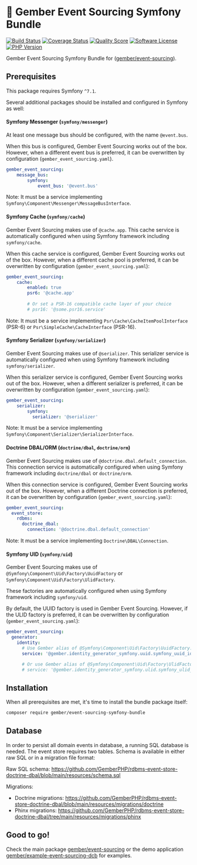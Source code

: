 # 🫚 Gember Event Sourcing Symfony Bundle
[![Build Status](https://scrutinizer-ci.com/g/GemberPHP/event-sourcing-symfony-bundle/badges/build.png?b=main)](https://github.com/GemberPHP/event-sourcing-symfony-bundle/actions)
[![Coverage Status](https://img.shields.io/scrutinizer/coverage/g/GemberPHP/event-sourcing-symfony-bundle.svg?style=flat)](https://scrutinizer-ci.com/g/GemberPHP/event-sourcing-symfony-bundle/code-structure)
[![Quality Score](https://img.shields.io/scrutinizer/g/GemberPHP/event-sourcing-symfony-bundle.svg?style=flat)](https://scrutinizer-ci.com/g/GemberPHP/event-sourcing-symfony-bundle)
[![Software License](https://img.shields.io/badge/license-MIT-brightgreen.svg?style=flat)](LICENSE)
[![PHP Version](https://img.shields.io/badge/php-%5E8.3-8892BF.svg?style=flat)](http://www.php.net)

Gember Event Sourcing Symfony Bundle for ([gember/event-sourcing](https://github.com/GemberPHP/event-sourcing)).

## Prerequisites
This package requires Symfony `^7.1`.

Several additional packages should be installed and configured in Symfony as well:

#### Symfony Messenger (`symfony/messenger`)
At least one message bus should be configured, with the name `@event.bus`. 

When this bus is configured, Gember Event Sourcing works out of the box.
However, when a different event bus is preferred, it can be overwritten by configuration (`gember_event_sourcing.yaml`).
```yaml
gember_event_sourcing:
    message_bus:
        symfony:
            event_bus: '@event.bus'
```
Note: It must be a service implementing `Symfony\Component\Messenger\MessageBusInterface`.

#### Symfony Cache (`symfony/cache`)
Gember Event Sourcing makes use of `@cache.app`. 
This cache service is automatically configured when using Symfony framework including `symfony/cache`.

When this cache service is configured, Gember Event Sourcing works out of the box.
However, when a different cache pool is preferred, it can be overwritten by configuration (`gember_event_sourcing.yaml`):
```yaml
gember_event_sourcing:
    cache:
        enabled: true
        psr6: '@cache.app'
        
        # Or set a PSR-16 compatible cache layer of your choice
        # psr16: '@some.psr16.service'
```
Note: It must be a service implementing `Psr\Cache\CacheItemPoolInterface` (PSR-6) or `Psr\SimpleCache\CacheInterface` (PSR-16).

#### Symfony Serializer (`symfony/serializer`)
Gember Event Sourcing makes use of `@serializer`.
This serializer service is automatically configured when using Symfony framework including `symfony/serializer`.

When this serializer service is configured, Gember Event Sourcing works out of the box.
However, when a different serializer is preferred, it can be overwritten by configuration (`gember_event_sourcing.yaml`):
```yaml
gember_event_sourcing:
    serializer:
        symfony:
          serializer: '@serializer'
```
Note: It must be a service implementing `Symfony\Component\Serializer\SerializerInterface`.

#### Doctrine DBAL/ORM (`doctrine/dbal`, `doctrine/orm`)
Gember Event Sourcing makes use of `@doctrine.dbal.default_connection`.
This connection service is automatically configured when using Symfony framework including `doctrine/dbal` or `doctrine/orm`.

When this connection service is configured, Gember Event Sourcing works out of the box.
However, when a different Doctrine connection is preferred, it can be overwritten by configuration (`gember_event_sourcing.yaml`):
```yaml
gember_event_sourcing:
  event_store:
    rdbms:
      doctrine_dbal:
        connection: '@doctrine.dbal.default_connection'
```
Note: It must be a service implementing `Doctrine\DBAL\Connection`.

#### Symfony UID (`symfony/uid`)
Gember Event Sourcing makes use of `@Symfony\Component\Uid\Factory\UuidFactory` or `Symfony\Component\Uid\Factory\UlidFactory`.

These factories are automatically configured when using Symfony framework including `symfony/uid`.

By default, the UUID factory is used in Gember Event Sourcing. 
However, if the ULID factory is preferred, it can be overwritten by configuration (`gember_event_sourcing.yaml`):
```yaml
gember_event_sourcing:
  generator:
    identity:
      # Use Gember alias of @Symfony\Component\Uid\Factory\UuidFactory:
      service: '@gember.identity_generator_symfony.uuid.symfony_uuid_identity_generator'

      # Or use Gember alias of @Symfony\Component\Uid\Factory\UlidFactory:
      # service: '@gember.identity_generator_symfony.ulid.symfony_ulid_identity_generator'
```

## Installation
When all prerequisites are met, it's time to install the bundle package itself:

```bash
composer require gember/event-sourcing-symfony-bundle 
```

## Database
In order to persist all domain events in database, a running SQL database is needed.
The event store requires two tables. Schema is available in either raw SQL or in a migration file format:

Raw SQL schema: https://github.com/GemberPHP/rdbms-event-store-doctrine-dbal/blob/main/resources/schema.sql

Migrations:
- Doctrine migrations: https://github.com/GemberPHP/rdbms-event-store-doctrine-dbal/blob/main/resources/migrations/doctrine
- Phinx migrations: https://github.com/GemberPHP/rdbms-event-store-doctrine-dbal/tree/main/resources/migrations/phinx

## Good to go! 
Check the main package [gember/event-sourcing](https://github.com/GemberPHP/event-sourcing) or 
the demo application [gember/example-event-sourcing-dcb](https://github.com/GemberPHP/example-event-sourcing-dcb) for examples.
